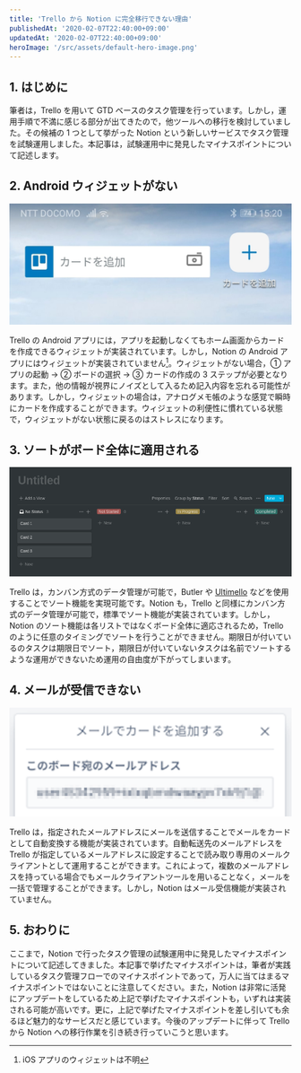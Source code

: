 ```yaml
---
title: 'Trello から Notion に完全移行できない理由'
publishedAt: '2020-02-07T22:40:00+09:00'
updatedAt: '2020-02-07T22:40:00+09:00'
heroImage: '/src/assets/default-hero-image.png'
---
```


## 1. はじめに

筆者は，Trello を用いて GTD ベースのタスク管理を行っています。しかし，運用手順で不満に感じる部分が出てきたので，他ツールへの移行を検討していました。その候補の 1 つとして挙がった Notion という新しいサービスでタスク管理を試験運用しました。本記事は，試験運用中に発見したマイナスポイントについて記述します。

## 2. Android ウィジェットがない

![](1589ac2cbc08d26bdd30c80e2ac3f955.jpg)

Trello の Android アプリには，アプリを起動しなくてもホーム画面からカードを作成できるウィジェットが実装されています。しかし，Notion の Android アプリにはウィジェットが実装されていません[^1]。ウィジェットがない場合，① アプリの起動 → ② ボードの選択 → ③ カードの作成の 3 ステップが必要となります。また，他の情報が視界にノイズとして入るため記入内容を忘れる可能性があります。しかし，ウィジェットの場合は，アナログメモ帳のような感覚で瞬時にカードを作成することができます。ウィジェットの利便性に慣れている状態で，ウィジェットがない状態に戻るのはストレスになります。

[^1]: iOS アプリのウィジェットは不明

## 3. ソートがボード全体に適用される

![](13de972ca7bd0a9012532433b80398ed.png)

Trello は，カンバン方式のデータ管理が可能で，Butler や [Ultimello](https://chrome.google.com/webstore/detail/ultimello-the-features-pa/hahbfgjfimnmogoinnenhheepfcphnmm) などを使用することでソート機能を実現可能です。Notion も，Trello と同様にカンバン方式のデータ管理が可能で，標準でソート機能が実装されています。しかし，Notion のソート機能は各リストではなくボード全体に適応されるため，Trello のように任意のタイミングでソートを行うことができません。期限日が付いているのタスクは期限日でソート，期限日が付いていないタスクは名前でソートするような運用ができないため運用の自由度が下がってしまいます。

## 4. メールが受信できない

![](78b52f1e8cbbd91527cef030e50515d5.png)

Trello は，指定されたメールアドレスにメールを送信することでメールをカードとして自動変換する機能が実装されています。自動転送先のメールアドレスを Trello が指定しているメールアドレスに設定することで読み取り専用のメールクライアントとして運用することができます。これによって，複数のメールアドレスを持っている場合でもメールクライアントツールを用いることなく，メールを一括で管理することができます。しかし，Notion はメール受信機能が実装されていません。

## 5. おわりに

ここまで，Notion で行ったタスク管理の試験運用中に発見したマイナスポイントについて記述してきました。本記事で挙げたマイナスポイントは，筆者が実践しているタスク管理フローでのマイナスポイントであって，万人に当てはまるマイナスポイントではないことに注意してください。また，Notion は非常に活発にアップデートをしているため上記で挙げたマイナスポイントも，いずれは実装される可能が高いです。更に，上記で挙げたマイナスポイントを差し引いても余るほど魅力的なサービスだと感じています。今後のアップデートに伴って Trello から Notion への移行作業を引き続き行っていこうと思います。
